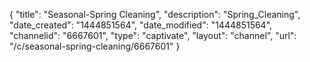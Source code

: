 {
    "title": "Seasonal-Spring Cleaning",
    "description": "Spring_Cleaning",
    "date_created": "1444851564",
    "date_modified": "1444851564",
    "channelid": "6667601",
    "type": "captivate",
    "layout": "channel",
    "url": "\/c\/seasonal-spring-cleaning\/6667601"
}